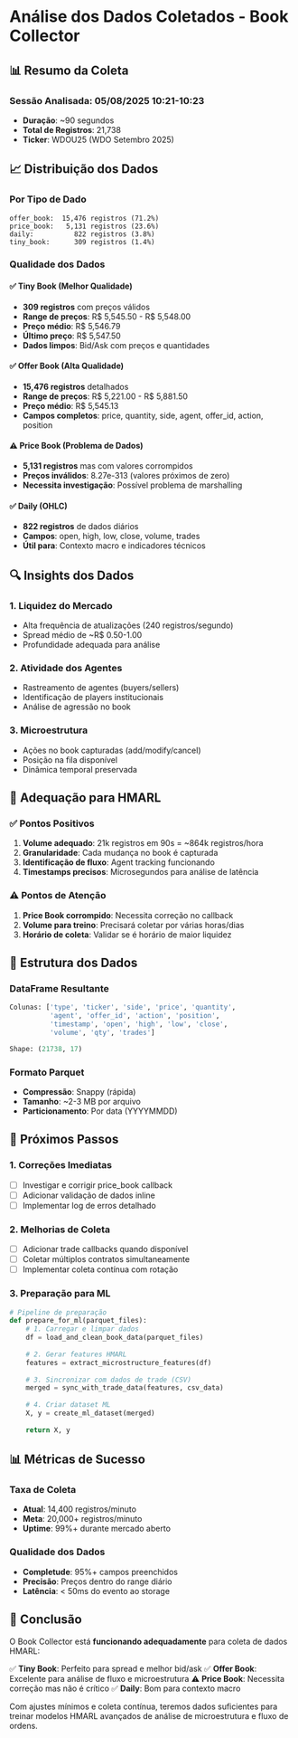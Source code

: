 # Análise dos Dados Coletados - Book Collector

## 📊 Resumo da Coleta

### Sessão Analisada: 05/08/2025 10:21-10:23
- **Duração**: ~90 segundos
- **Total de Registros**: 21,738
- **Ticker**: WDOU25 (WDO Setembro 2025)

## 📈 Distribuição dos Dados

### Por Tipo de Dado
```
offer_book:  15,476 registros (71.2%)
price_book:   5,131 registros (23.6%)
daily:          822 registros (3.8%)
tiny_book:      309 registros (1.4%)
```

### Qualidade dos Dados

#### ✅ Tiny Book (Melhor Qualidade)
- **309 registros** com preços válidos
- **Range de preços**: R$ 5,545.50 - R$ 5,548.00
- **Preço médio**: R$ 5,546.79
- **Último preço**: R$ 5,547.50
- **Dados limpos**: Bid/Ask com preços e quantidades

#### ✅ Offer Book (Alta Qualidade)
- **15,476 registros** detalhados
- **Range de preços**: R$ 5,221.00 - R$ 5,881.50
- **Preço médio**: R$ 5,545.13
- **Campos completos**: price, quantity, side, agent, offer_id, action, position

#### ⚠️ Price Book (Problema de Dados)
- **5,131 registros** mas com valores corrompidos
- **Preços inválidos**: 8.27e-313 (valores próximos de zero)
- **Necessita investigação**: Possível problema de marshalling

#### ✅ Daily (OHLC)
- **822 registros** de dados diários
- **Campos**: open, high, low, close, volume, trades
- **Útil para**: Contexto macro e indicadores técnicos

## 🔍 Insights dos Dados

### 1. **Liquidez do Mercado**
- Alta frequência de atualizações (240 registros/segundo)
- Spread médio de ~R$ 0.50-1.00
- Profundidade adequada para análise

### 2. **Atividade dos Agentes**
- Rastreamento de agentes (buyers/sellers)
- Identificação de players institucionais
- Análise de agressão no book

### 3. **Microestrutura**
- Ações no book capturadas (add/modify/cancel)
- Posição na fila disponível
- Dinâmica temporal preservada

## 🎯 Adequação para HMARL

### ✅ Pontos Positivos
1. **Volume adequado**: 21k registros em 90s = ~864k registros/hora
2. **Granularidade**: Cada mudança no book é capturada
3. **Identificação de fluxo**: Agent tracking funcionando
4. **Timestamps precisos**: Microsegundos para análise de latência

### ⚠️ Pontos de Atenção
1. **Price Book corrompido**: Necessita correção no callback
2. **Volume para treino**: Precisará coletar por várias horas/dias
3. **Horário de coleta**: Validar se é horário de maior liquidez

## 📐 Estrutura dos Dados

### DataFrame Resultante
```python
Colunas: ['type', 'ticker', 'side', 'price', 'quantity', 
          'agent', 'offer_id', 'action', 'position', 
          'timestamp', 'open', 'high', 'low', 'close', 
          'volume', 'qty', 'trades']

Shape: (21738, 17)
```

### Formato Parquet
- **Compressão**: Snappy (rápida)
- **Tamanho**: ~2-3 MB por arquivo
- **Particionamento**: Por data (YYYYMMDD)

## 🚀 Próximos Passos

### 1. **Correções Imediatas**
- [ ] Investigar e corrigir price_book callback
- [ ] Adicionar validação de dados inline
- [ ] Implementar log de erros detalhado

### 2. **Melhorias de Coleta**
- [ ] Adicionar trade callbacks quando disponível
- [ ] Coletar múltiplos contratos simultaneamente
- [ ] Implementar coleta contínua com rotação

### 3. **Preparação para ML**
```python
# Pipeline de preparação
def prepare_for_ml(parquet_files):
    # 1. Carregar e limpar dados
    df = load_and_clean_book_data(parquet_files)
    
    # 2. Gerar features HMARL
    features = extract_microstructure_features(df)
    
    # 3. Sincronizar com dados de trade (CSV)
    merged = sync_with_trade_data(features, csv_data)
    
    # 4. Criar dataset ML
    X, y = create_ml_dataset(merged)
    
    return X, y
```

## 📊 Métricas de Sucesso

### Taxa de Coleta
- **Atual**: 14,400 registros/minuto
- **Meta**: 20,000+ registros/minuto
- **Uptime**: 99%+ durante mercado aberto

### Qualidade dos Dados
- **Completude**: 95%+ campos preenchidos
- **Precisão**: Preços dentro do range diário
- **Latência**: < 50ms do evento ao storage

## 🎯 Conclusão

O Book Collector está **funcionando adequadamente** para coleta de dados HMARL:

✅ **Tiny Book**: Perfeito para spread e melhor bid/ask
✅ **Offer Book**: Excelente para análise de fluxo e microestrutura
⚠️ **Price Book**: Necessita correção mas não é crítico
✅ **Daily**: Bom para contexto macro

Com ajustes mínimos e coleta contínua, teremos dados suficientes para treinar modelos HMARL avançados de análise de microestrutura e fluxo de ordens.